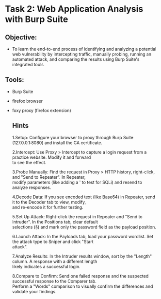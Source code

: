 # Task 2: Web Application Analysis with Burp Suite

## Objective: 
- To learn the end-to-end process of identifying and analyzing a potential web
vulnerability by intercepting traffic, manually probing, running an automated attack, and
comparing the results using Burp Suite's integrated tools

## Tools:
 - Burp Suite
 - firefox browser
 - foxy proxy (firefox extension)

   ## Hints

   1.Setup: Configure your browser to proxy through Burp Suite (127.0.0.1:8080) and install the CA certificate.

   2.Intercept: Use Proxy > Intercept to capture a login request from a practice website. Modify it and forward <br> to see the effect.

   3.Probe Manually: Find the request in Proxy > HTTP history, right-click, and "Send to Repeater". In Repeater,<br> modify parameters (like adding a ' to test for SQLi) and resend to analyze responses.

   4.Decode Data: If you see encoded text (like Base64) in Repeater, send it to the Decoder tab to view, modify,<br> and re-encode it for further testing.

   5.Set Up Attack: Right-click the request in Repeater and "Send to Intruder". In the Positions tab, clear default<br>
   selections (§) and mark only the password field as the payload position.

   6.Launch Attack: In the Payloads tab, load your password wordlist. Set the attack type to Sniper and click "Start<br>
   attack".

   7.Analyze Results: In the Intruder results window, sort by the "Length" column. A response with a different length<br>
    likely indicates a successful login.

   8.Compare to Confirm: Send one failed response and the suspected successful response to the Comparer tab. <br>Perform a
    "Words" comparison to visually confirm the differences and validate your findings.
